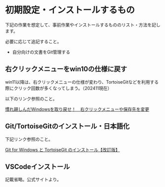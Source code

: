 # 初期設定・インストールするもの

下記の作業を想定して、事前作業やインストールするもののリスト・方法を記します。

必要に応じて追記すること。

- 自分向けの文書をGit管理する

## 右クリックメニューをwin10の仕様に戻す

win11以降は、右クリックメニューの仕様が変わり、TortoiseGitなどを利用する際にクリック回数が多くなってしまう。（202411現在）

以下のリンク参照のこと。

[慣れ親しんだWindowsを取り戻せ！　右クリックメニューや保存先を変更](https://xtech.nikkei.com/atcl/nxt/column/18/02735/013000009/)


## Git/TortoiseGitのインストール・日本語化

下記リンク参照のこと。

[Git for Windows と TortoiseGit のインストール【改訂版】](https://qiita.com/mmake/items/63a869272c0dfa1d50a4)

## VSCodeインストール

記載省略。公式サイトより。